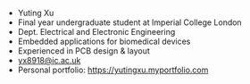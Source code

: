 - Yuting Xu
- Final year undergraduate student at Imperial College London
- Dept. Electrical and Electronic Engineering
- Embedded applications for biomedical devices
- Experienced in PCB design & layout
- yx8918@ic.ac.uk
- Personal portfolio: https://yutingxu.myportfolio.com

<!---
YutingXu/YutingXu is a ✨ special ✨ repository because its `README.md` (this file) appears on your GitHub profile.
You can click the Preview link to take a look at your changes.
--->
